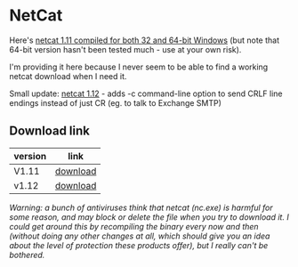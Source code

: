 # NetCat


Here's [netcat 1.11 compiled for both 32 and 64-bit Windows](https://github.com/anir0y/NetCat/blob/main/netcat-win32-1.11.zip?raw=true) (but note that 64-bit version hasn't been tested much - use at your own risk).

I'm providing it here because I never seem to be able to find a working netcat download when I need it.

Small update: [netcat 1.12](https://github.com/anir0y/NetCat/blob/main/netcat-win32-1.12.zip?raw=true) - adds -c command-line option to send CRLF line endings instead of just CR (eg. to talk to Exchange SMTP) 

## Download link

|version|link|
|---|---|
|V1.11|[download](https://github.com/anir0y/NetCat/blob/main/netcat-win32-1.11.zip?raw=true)|
|v1.12|[download](https://github.com/anir0y/NetCat/blob/main/netcat-win32-1.12.zip?raw=true)|



*Warning: a bunch of antiviruses think that netcat (nc.exe) is harmful for some reason, and may block or delete the file when you try to download it. I could get around this by recompiling the binary every now and then (without doing any other changes at all, which should give you an idea about the level of protection these products offer), but I really can't be bothered.*
